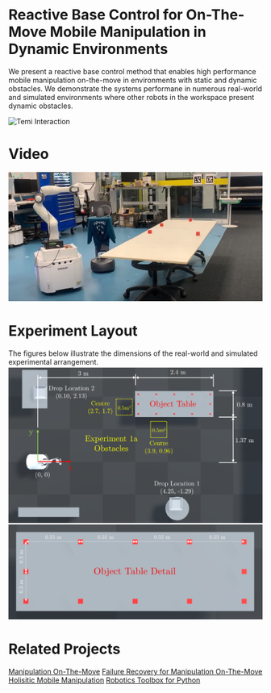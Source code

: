 # Reactive Base Control for On-The-Move Mobile Manipulation in Dynamic Environments

We present a reactive base control method that enables high performance mobile manipulation on-the-move in environments with static and dynamic obstacles. We demonstrate the systems performane in numerous real-world and simulated environments where other robots in the workspace present dynamic obstacles. 

![Temi Interaction](gifs/TemiInteraction.gif) 

# Video

[![Base Control for MotM Video](images/BaseControlThumbnail.png)](https://www.youtube.com/watch?v=rdVT3_yhdMc "Base Control for MotM Video")


# Experiment Layout
The figures below illustrate the dimensions of the real-world and simulated experimental arrangement. 
![Experiment Layout](images/DimensionedExperimentLayout.png) 
![Object Table](images/DimensionedObjectTable.png) 

# Related Projects
[Manipulation On-The-Move](https://benburgesslimerick.github.io/ManipulationOnTheMove/)
[Failure Recovery for Manipulation On-The-Move](https://benburgesslimerick.github.io/MotM-FailureRecovery/)
[Holisitic Mobile Manipulation](https://jhavl.github.io/holistic/)
[Robotics Toolbox for Python](https://github.com/petercorke/robotics-toolbox-python)
